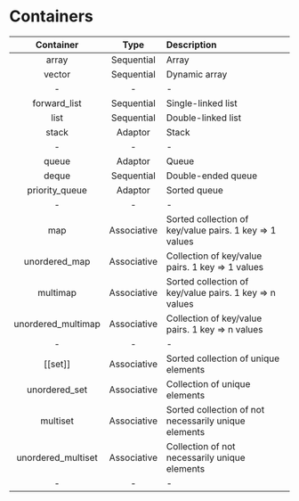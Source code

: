 # Containers

|     Container      |    Type     | Description                                             |
| :----------------: | :---------: | :------------------------------------------------------ |
|       array        | Sequential  | Array                                                   |
|       vector       | Sequential  | Dynamic array                                           |
|         -          |      -      | -                                                       |
|    forward_list    | Sequential  | Single-linked list                                      |
|        list        | Sequential  | Double-linked list                                      |
|       stack        |   Adaptor   | Stack                                                   |
|         -          |      -      | -                                                       |
|       queue        |   Adaptor   | Queue                                                   |
|       deque        | Sequential  | Double-ended queue                                      |
|   priority_queue   |   Adaptor   | Sorted queue                                            |
|         -          |      -      | -                                                       |
|        map         | Associative | Sorted collection of key/value pairs. 1 key => 1 values |
|   unordered_map    | Associative | Collection of key/value pairs. 1 key => 1 values        |
|      multimap      | Associative | Sorted collection of key/value pairs. 1 key => n values |
| unordered_multimap | Associative | Collection of key/value pairs. 1 key => n values        |
|         -          |      -      | -                                                       |
|      [[set]]       | Associative | Sorted collection of unique elements                    |
|   unordered_set    | Associative | Collection of unique elements                           |
|      multiset      | Associative | Sorted collection of not necessarily unique elements    |
| unordered_multiset | Associative | Collection of not necessarily unique elements           |
|         -          |      -      | -                                                       |
